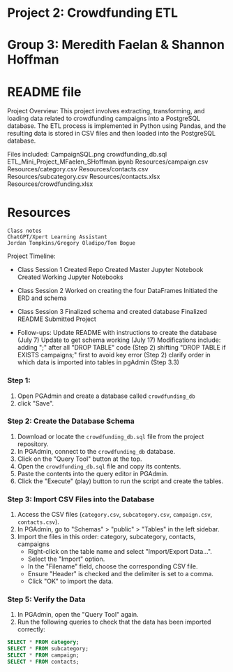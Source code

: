 # Project 2: Crowdfunding ETL
# Group 3: Meredith Faelan & Shannon Hoffman
# README file

Project Overview: 
This project involves extracting, transforming, and loading data related to crowdfunding campaigns into a PostgreSQL database. The ETL process is implemented in Python using Pandas, and the resulting data is stored in CSV files and then loaded into the PostgreSQL database.

Files included:
    CampaignSQL.png
    crowdfunding_db.sql
    ETL_Mini_Project_MFaelen_SHoffman.ipynb
    Resources/campaign.csv
    Resources/category.csv
    Resources/contacts.csv
    Resources/subcategory.csv
    Resources/contacts.xlsx
    Resources/crowdfunding.xlsx

# Resources
    Class notes
    ChatGPT/Xpert Learning Assistant
    Jordan Tompkins/Gregory Oladipo/Tom Bogue

Project Timeline:
 - Class Session 1
    Created Repo
    Created Master Jupyter Notebook
    Created Working Jupyter Notebooks

 - Class Session 2
    Worked on creating the four DataFrames
    Initiated the ERD and schema

 - Class Session 3
    Finalized schema and created database
    Finalized README
    Submitted Project

 - Follow-ups:
   Update README with instructions to create the database (July 7)
   Update to get schema working (July 17)
       Modifications include: 
            adding ";" after all "DROP TABLE" code (Step 2)
            shifting "DROP TABLE if EXISTS campaigns;" first to avoid key error (Step 2)
            clarify order in which data is imported into tables in pgAdmin (Step 3.3)


### Step 1: 
1. Open PGAdmin and create a database called `crowdfunding_db`
2. click "Save".


### Step 2: Create the Database Schema
1. Download or locate the `crowdfunding_db.sql` file from the project repository.
2. In PGAdmin, connect to the `crowdfunding_db` database.
3. Click on the "Query Tool" button at the top.
4. Open the `crowdfunding_db.sql` file and copy its contents.
5. Paste the contents into the query editor in PGAdmin.
6. Click the "Execute" (play) button to run the script and create the tables.

### Step 3: Import CSV Files into the Database
1. Access the CSV files (`category.csv`, `subcategory.csv`, `campaign.csv`, `contacts.csv`).
2. In PGAdmin, go to "Schemas" > "public" > "Tables" in the left sidebar.
3. Import the files in this order: category, subcategory, contacts, campaigns
   - Right-click on the table name and select "Import/Export Data...".
   - Select the "Import" option.
   - In the "Filename" field, choose the corresponding CSV file.
   - Ensure "Header" is checked and the delimiter is set to a comma.
   - Click "OK" to import the data.

### Step 5: Verify the Data
1. In PGAdmin, open the "Query Tool" again.
2. Run the following queries to check that the data has been imported correctly:

```sql
SELECT * FROM category;
SELECT * FROM subcategory;
SELECT * FROM campaign;
SELECT * FROM contacts;
